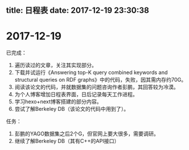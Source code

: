 title: 日程表
date: 2017-12-19 23:30:38
---
# 2017-12-19
已完成：
1. 遍历读过的文章，关注其实现部分。
2. 下载并试运行《Answering top-K query combined keywords and structural queries on RDF graphs》中的代码，失败，因其需内存约70G。
3. 阅读该论文的代码，并就数据集的问题咨询作者彭鹏，其回答较为冷漠。
4. 为个人博客增加日程表界面，日后记录每天工作进程。
5. 学习hexo+next博客搭建的部分内容。
6. 尝试了解Berkeley DB（该论文的代码中用到了）。

任务：
1. 彭鹏的YAGO数据集之后2个G，但官网上要大很多，需要调研。
2. 继续了解Berkeley DB（其有C++的API接口）